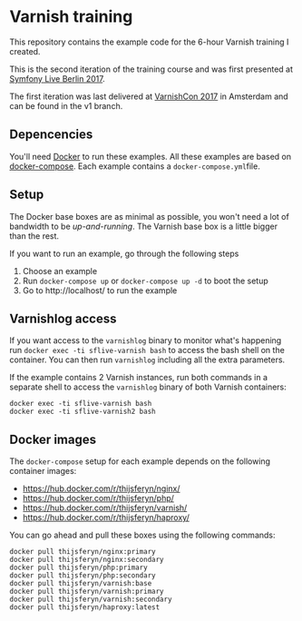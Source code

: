 # Varnish training

This repository contains the example code for the 6-hour Varnish training I created.

This is the second iteration of the training course and was first presented at [Symfony Live Berlin 2017](https://feryn.eu/speaking/varnish-in-depth-symfony-live-berlin-2017/).

The first iteration was last delivered at [VarnishCon 2017](https://feryn.eu/speaking/varnish-training-varnishcon-2016/) in Amsterdam and can be found in the v1 branch.

## Depencencies

You'll need [Docker](https://www.docker.com/) to run these examples. All these examples are based on [docker-compose](https://docs.docker.com/compose/). Each example contains a `docker-compose.yml`file.

## Setup

The Docker base boxes are as minimal as possible, you won't need a lot of bandwidth to be *up-and-running*. The Varnish base box is a little bigger than the rest.

If you want to run an example, go through the following steps

1.  Choose an example
2.  Run `docker-compose up` or `docker-compose up -d` to boot the setup
3.  Go to http://localhost/ to run the example

## Varnishlog access

If you want access to the `varnishlog` binary to monitor what's happening run `docker exec -ti sflive-varnish bash` to access the bash shell on the container. You can then run `varnishlog` including all the extra parameters.

If the example contains 2 Varnish instances, run both commands in a separate shell to access the `varnishlog` binary of both Varnish containers:

```
docker exec -ti sflive-varnish bash
docker exec -ti sflive-varnish2 bash
```

## Docker images

The `docker-compose` setup for each example depends on the following container images:

* https://hub.docker.com/r/thijsferyn/nginx/
* https://hub.docker.com/r/thijsferyn/php/
* https://hub.docker.com/r/thijsferyn/varnish/
* https://hub.docker.com/r/thijsferyn/haproxy/

You can go ahead and pull these boxes using the following commands:

```
docker pull thijsferyn/nginx:primary
docker pull thijsferyn/nginx:secondary
docker pull thijsferyn/php:primary
docker pull thijsferyn/php:secondary
docker pull thijsferyn/varnish:base
docker pull thijsferyn/varnish:primary
docker pull thijsferyn/varnish:secondary
docker pull thijsferyn/haproxy:latest
```
